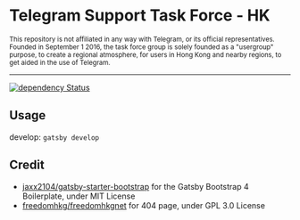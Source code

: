 # Telegram Support Task Force - HK

<small>This repository is not affiliated in any way with Telegram, or its official representatives. Founded in September 1 2016, the task force group is solely founded as a "usergroup" purpose, to create a regional atmosphere, for users in Hong Kong and nearby regions, to get aided in the use of Telegram.</small>

---

[![dependency Status](https://img.shields.io/david/lifehome/tlgrmhk-mainsite?style=flat-square)](https://david-dm.org/lifehome/tlgrmhk-mainsite#info=dependencies)

## Usage

develop:
`gatsby develop`

## Credit

- [jaxx2104/gatsby-starter-bootstrap](https://github.com/jaxx2104/gatsby-starter-bootstrap) for the Gatsby Bootstrap 4 Boilerplate, under MIT License
- [freedomhkg/freedomhkgnet](https://github.com/freedomhkg/freedomhkgnet) for 404 page, under GPL 3.0 License